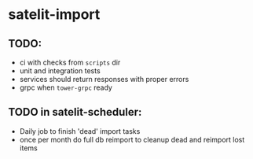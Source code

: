 # satelit-import

## TODO:

- ci with checks from `scripts` dir
- unit and integration tests
- services should return responses with proper errors
- grpc when `tower-grpc` ready

## TODO in satelit-scheduler:

- Daily job to finish 'dead' import tasks 
- once per month do full db reimport to cleanup dead and reimport lost items
